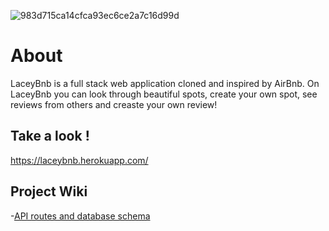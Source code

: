 ![983d715ca14cfca93ec6ce2a7c16d99d](https://user-images.githubusercontent.com/38087319/201725487-69cecff8-d7e0-483d-99c7-6b816fff09d2.png)

# About 
LaceyBnb is a full stack web application cloned and inspired by AirBnb. On LaceyBnb you can look through beautiful spots, create your own spot, see reviews from others and creaste your own review! 

## Take a look ! 
https://laceybnb.herokuapp.com/

## Project Wiki 
-[API routes and database schema](https://github.com/MichaelLacey/AirBnb-Api/blob/main/backend/assets/API-docs-AirBnB.md)
